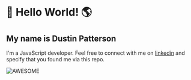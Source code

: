 # 👋 Hello World!  🌎

## My name is Dustin Patterson  

I'm a JavaScript developer. Feel free to connect with me on [linkedin](https://www.linkedin.com/in/dustinrpatterson/) and specify that you found me via this repo.

![AWESOME](https://media.giphy.com/media/3ohzdIuqJoo8QdKlnW/giphy.gif)
